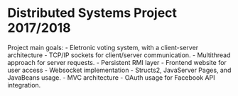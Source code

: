 # Distributed Systems Project 2017/2018
  Project main goals:
    -  Eletronic voting system, with a client-server architecture
    -  TCP/IP sockets for client/server communication.
    -  Multithread approach for server requests.
    -  Persistent RMI layer
    -  Frontend website for user access
    -  Websocket implementation
    -  Structs2, JavaServer Pages, and JavaBeans usage.
    -  MVC architecture
    -  OAuth usage for Facebook API integration.
